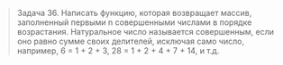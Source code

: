 >Задача 36. Написать функцию, которая возвращает массив, заполненный первыми n совершенными числами в порядке возрастания. Натуральное число называется совершенным, если оно равно сумме своих делителей, исключая само число, например, 6 = 1 + 2 + 3, 28 = 1 + 2 + 4 + 7 + 14, и т.д.